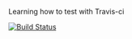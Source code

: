 Learning how to test with Travis-ci

[![Build Status](https://travis-ci.org/Teatoller/project_folder.svg?branch=master)](https://travis-ci.org/Teatoller/project_folder)